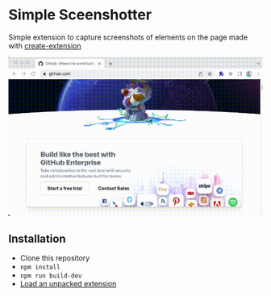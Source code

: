 # Simple Sceenshotter

Simple extension to capture screenshots of elements on the page made with [create-extension](https://www.npmjs.com/package/create-extension)

![demonstration](readme/simple-screenshotter.gif)

## Installation

- Clone this repository
- `npm install`
- `npm run build-dev`
- [Load an unpacked extension](https://developer.chrome.com/docs/extensions/mv3/getstarted/#unpacked)
